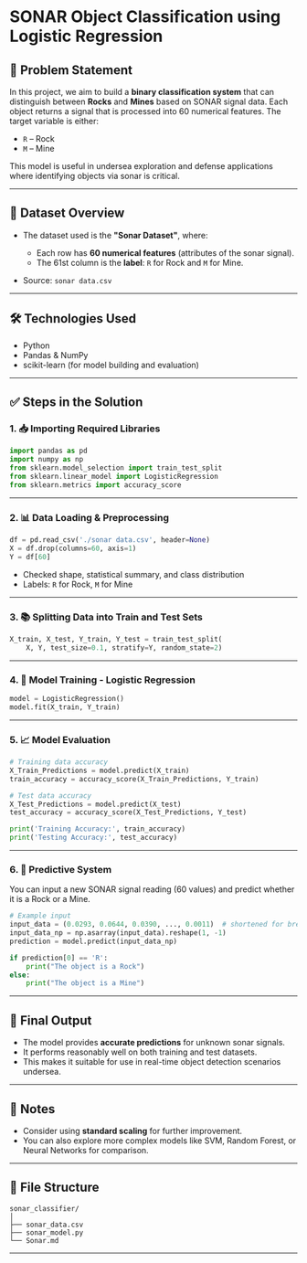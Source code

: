 
# SONAR Object Classification using Logistic Regression

## 📌 Problem Statement

In this project, we aim to build a **binary classification system** that can distinguish between **Rocks** and **Mines** based on SONAR signal data. Each object returns a signal that is processed into 60 numerical features. The target variable is either:

* `R` – Rock
* `M` – Mine

This model is useful in undersea exploration and defense applications where identifying objects via sonar is critical.

---

## 📂 Dataset Overview

* The dataset used is the **"Sonar Dataset"**, where:

  * Each row has **60 numerical features** (attributes of the sonar signal).
  * The 61st column is the **label**: `R` for Rock and `M` for Mine.
* Source: `sonar data.csv`

---

## 🛠️ Technologies Used

* Python
* Pandas & NumPy
* scikit-learn (for model building and evaluation)

---

## ✅ Steps in the Solution

### 1. 📥 Importing Required Libraries

```python
import pandas as pd
import numpy as np
from sklearn.model_selection import train_test_split
from sklearn.linear_model import LogisticRegression
from sklearn.metrics import accuracy_score
```

---

### 2. 📊 Data Loading & Preprocessing

```python
df = pd.read_csv('./sonar data.csv', header=None)
X = df.drop(columns=60, axis=1)
Y = df[60]
```

* Checked shape, statistical summary, and class distribution
* Labels: `R` for Rock, `M` for Mine

---

### 3. 📚 Splitting Data into Train and Test Sets

```python
X_train, X_test, Y_train, Y_test = train_test_split(
    X, Y, test_size=0.1, stratify=Y, random_state=2)
```

---

### 4. 🧠 Model Training - Logistic Regression

```python
model = LogisticRegression()
model.fit(X_train, Y_train)
```

---

### 5. 📈 Model Evaluation

```python
# Training data accuracy
X_Train_Predictions = model.predict(X_train)
train_accuracy = accuracy_score(X_Train_Predictions, Y_train)

# Test data accuracy
X_Test_Predictions = model.predict(X_test)
test_accuracy = accuracy_score(X_Test_Predictions, Y_test)

print('Training Accuracy:', train_accuracy)
print('Testing Accuracy:', test_accuracy)
```

---

### 6. 🔮 Predictive System

You can input a new SONAR signal reading (60 values) and predict whether it is a Rock or a Mine.

```python
# Example input
input_data = (0.0293, 0.0644, 0.0390, ..., 0.0011)  # shortened for brevity
input_data_np = np.asarray(input_data).reshape(1, -1)
prediction = model.predict(input_data_np)

if prediction[0] == 'R':
    print("The object is a Rock")
else:
    print("The object is a Mine")
```

---

## 🎯 Final Output

* The model provides **accurate predictions** for unknown sonar signals.
* It performs reasonably well on both training and test datasets.
* This makes it suitable for use in real-time object detection scenarios undersea.

---

## 📝 Notes

* Consider using **standard scaling** for further improvement.
* You can also explore more complex models like SVM, Random Forest, or Neural Networks for comparison.

---

## 📎 File Structure

```
sonar_classifier/
│
├── sonar_data.csv
├── sonar_model.py      
└── Sonar.md             
```

---
